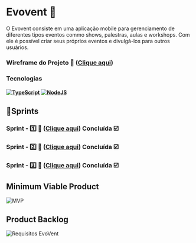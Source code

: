 # Evovent 📆
O Evovent consiste em uma aplicação mobile para gerenciamento de diferentes tipos eventos commo shows, palestras, aulas e workshops. Com ele é possível criar seus próprios eventos e divulgá-los para outros usuários. 

### Wireframe do Projeto 📱 ([Clique aqui](https://www.figma.com/design/w7HXs4N5lFd7TtLKK5ejEB/Evovent?node-id=0-1&t=CrytJP0FyBsmqIO1-1)) 

### Tecnologias

<h4 align="left">
 <a href="https://www.typescriptlang.org/" target="_blank"><img src="https://img.shields.io/badge/TypeScript-2f74c0?style=for-the-badge&logo=TypeScript&logoColor=white" alt ='TypeScript'target="_blank"></a>
 <a href="https://nodejs.org/pt-br" target="_blank"><img src="https://img.shields.io/badge/-Node-57a746?style=for-the-badge&logo=nodedotjs&logoColor=white" alt='NodeJS' target="_blank"></a>
</h4>

## 📅Sprints 

### Sprint - 1️⃣ 🎯 ([Clique aqui](https://github.com/JaovitoP/programacao-para-dispositivos-moveis-I/tree/sprint-1)) Concluída ☑️
### Sprint - 2️⃣ 🎯 ([Clique aqui](https://github.com/JaovitoP/programacao-para-dispositivos-moveis-I/tree/sprint-2)) Concluída ☑️
### Sprint - 3️⃣ 🎯 ([Clique aqui](https://github.com/JaovitoP/programacao-para-dispositivos-moveis-I/tree/sprint-3)) Concluída ☑️

## Minimum Viable Product

![MVP](https://github.com/user-attachments/assets/f2def46f-f7e5-4c1c-a1f2-92b448d4e9d9)


## Product Backlog

![Requisitos EvoVent](https://github.com/user-attachments/assets/94adafc7-a0e9-4c19-a371-db6720bea898)

